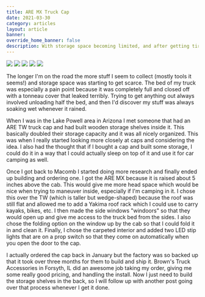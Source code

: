 ```yaml
---
title: ARE MX Truck Cap
date: 2021-03-30
category: articles
layout: article
banner: 
override_home_banner: false
description: With storage space becoming limited, and after getting tired of dealing with leaky tonneau covers, I decided it was time to install a cap on my truck.
---
```


<div class="img-slider mb-4">
    <img src="{{ site.cdn }}/img/articles/truck-cap/truck-cap-1.JPG">
    <img src="{{ site.cdn }}/img/articles/truck-cap/truck-cap-2.JPG">
    <img src="{{ site.cdn }}/img/articles/truck-cap/truck-cap-3.JPG">
    <img src="{{ site.cdn }}/img/articles/truck-cap/truck-cap-4.JPG">
    <img src="{{ site.cdn }}/img/articles/truck-cap/truck-cap-5.JPG">
</div>

The longer I'm on the road the more stuff I seem to collect (mostly tools it seems!) and storage space was starting to get scarce. The bed of my truck was especially a pain point because it was completely full and closed off with a tonneau cover that leaked terribly. Trying to get anything out always involved unloading half the bed, and then I'd discover my stuff was always soaking wet whenever it rained. 

When I was in the Lake Powell area in Arizona I met someone that had an ARE TW truck cap and had built wooden storage shelves inside it. This basically doubled their storage capacity and it was all nicely organized. This was when I really started looking more closely at caps and considering the idea. I also had the thought that if I bought a cap and built some storage, I could do it in a way that I could actually sleep on top of it and use it for car camping as well. 

Once I got back to Macomb I started doing more research and finally ended up building and ordering one. I got the ARE MX because it is raised about 5 inches above the cab. This would give me more head space which would be nice when trying to maneuver inside, especially if I'm camping in it. I chose this over the TW (which is taller but wedge-shaped) because the roof was still flat and allowed me to add a Yakima roof rack which I could use to carry kayaks, bikes, etc. I then made the side windows "windoors" so that they would open up and give me access to the truck bed from the sides. I also chose the folding option on the window up by the cab so that I could fold it in and clean it. Finally, I chose the carpeted interior and added two LED stip lights that are on a prop switch so that they come on automatically when you open the door to the cap. 

I actually ordered the cap back in January but the factory was so backed up that it took over three months for them to build and ship it. Brown's Truck Accessories in Forsyth, IL did an awesome job taking my order, giving me some really good pricing, and handling the install. Now I just need to build the storage shelves in the back, so I will follow up with another post going over that process whenever I get it done. 
